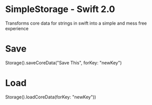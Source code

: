 # SimpleStorage - Swift 2.0
Transforms core data for strings in swift into a simple and mess free experience

# Save 
Storage().saveCoreData("Save This", forKey: "newKey")

# Load 
Storage().loadCoreData(forKey: "newKey"))
